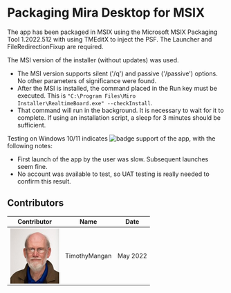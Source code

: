 # Packaging Mira Desktop for MSIX

The app has been packaged in MSIX using the Microsoft MSIX Packaging Tool 1.2022.512 with using TMEditX to inject the PSF.  The Launcher and FileRedirectionFixup are required.

The MSI version of the installer (without updates) was used.
* The MSI version supports silent ('/q') and passive ('/passive') options.  No other parameters of significance were found.
* After the MSI is installed, the command placed in the Run key must be executed. This is ` "C:\Program Files\Miro Installer\RealtimeBoard.exe" --checkInstall `.
* That command will run in the background.  It is necessary to wait for it to complete. If using an installation script, a sleep for 3 minutes should be sufficient.


Testing on Windows 10/11 indicates ![badge](https://img.shields.io/badge/-Full%20Fidelity-brightgreen?style=for-the-badge) support of the app, with the following notes:

* First launch of the app by the user was slow.  Subsequent launches seem fine.
* No account was available to test, so UAT testing is really needed to confirm this result.



## Contributors

| Contributor | Name | Date |
|----|----|----|
| [<img src="/media/Contributors/TimMangan.jpg" align="left" Height="128" />](/media/Contributors/TimMangan.jpg) | TimothyMangan | May 2022 |

